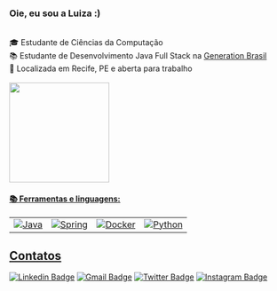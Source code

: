 ### Oie, eu sou a Luiza :)

<br>
🎓 Estudante de Ciências da Computação
<br>
📚 Estudante de Desenvolvimento Java Full Stack na <a href="https://brazil.generation.org/">Generation Brasil</a>
<br>
📍 Localizada em Recife, PE e aberta para trabalho
<br><br>

<div>
  <a href="https://github.com/luizapbarreto">
  <img height="180em" src="https://github-readme-stats.vercel.app/api?username=luizapbarreto&show_icons=true&theme=dracula&include_all_commits=true&count_private=true">
</div>

  #### 📚 Ferramentas e linguagens:
<table>
    <tr>
        <td><img alt="Java" src="https://img.shields.io/badge/java-%23ED8B00.svg?&style=for-the-badge&logo=java&logoColor=white"/></td>
        <td><img alt="Spring" src="https://img.shields.io/badge/spring-%236DB33F.svg?&style=for-the-badge&logo=spring&logoColor=white"/></td>
        <td><img alt="Docker" src="https://img.shields.io/badge/docker-%230db7ed.svg?&style=for-the-badge&logo=docker&logoColor=white"/></td>
        <td><img alt="Python" src="https://img.shields.io/badge/python-14354C?style=for-the-badge&logo=python&logoColor=white"/></td>
    </tr>
</table>
  
  <h2>Contatos</h2>
  
[![Linkedin Badge](https://img.shields.io/badge/-LinkedIn-blue?style=flat-square&logo=Linkedin&logoColor=white&link=link_do_seu_perfil_no_linkedin)](https://www.linkedin.com/in/maria-luiza-paes-barreto/)
[![Gmail Badge](https://img.shields.io/badge/-Gmail-c14438?style=flat-square&logo=Gmail&logoColor=white&link=mailto:seu_email)](mailto:luizapaesbarreto@gmail.com)
[![Twitter Badge](https://img.shields.io/badge/-Twitter-00acee?style=flat-square&logo=Twitter&logoColor=white&link=link_do_seu_perfil_do_twitter)](https://twitter.com/PaesBarretoDev)
[![Instagram Badge](https://img.shields.io/badge/Instagram-dd2a7b?style=flat-square&logo=instagram&logoColor=white&link_do_seu_perfil_no_instagram)](https://www.instagram.com/luizapbarreto/)
